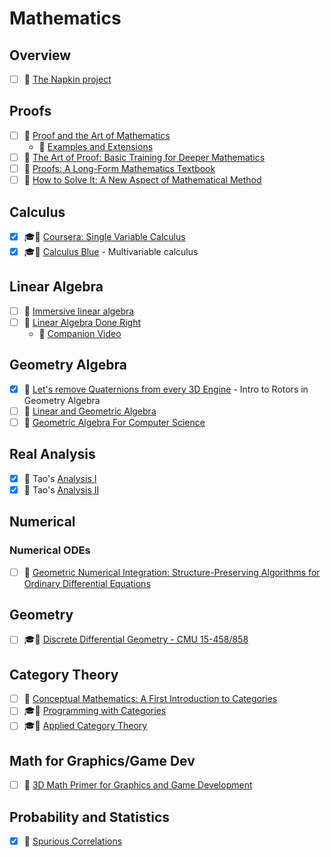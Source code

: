# Mathematics

## Overview
- [ ] 📘 [The Napkin project](https://web.evanchen.cc/napkin.html)

## Proofs
- [ ] 📘 [Proof and the Art of Mathematics](https://www.amazon.com/gp/product/0262539799/)
    - 📘 [Examples and Extensions](https://www.amazon.com/gp/product/026254220X/)
- [ ] 📘 [The Art of Proof: Basic Training for Deeper Mathematics](https://www.amazon.com/Art-Proof-Training-Deeper-Mathematics/dp/1441970223/)
- [ ] 📘 [Proofs: A Long-Form Mathematics Textbook](https://www.amazon.com/Proofs-Long-Form-Mathematics-Jay-Cummings/dp/B08T8JCVF1/)
- [ ] 📘 [How to Solve It: A New Aspect of Mathematical Method](https://www.amazon.com/How-Solve-Aspect-Mathematical-Method/dp/069116407X)

## Calculus
- [x] 🎓🎥 [Coursera: Single Variable Calculus](https://www.coursera.org/learn/discrete-calculus)
- [x] 🎓🎥 [Calculus Blue](https://www2.math.upenn.edu/~ghrist/BLUE.html) - Multivariable calculus

## Linear Algebra
- [ ] 📘 [Immersive linear algebra](http://immersivemath.com/ila/index.html)
- [ ] 📘 [Linear Algebra Done Right](https://linear.axler.net/)
    - 🎥 [Companion Video](https://linear.axler.net/LADRvideos.html)

## Geometry Algebra
- [x] 🔗 [Let's remove Quaternions from every 3D Engine](https://marctenbosch.com/quaternions/) - Intro to Rotors in Geometry Algebra
- [ ] 📘 [Linear and Geometric Algebra](http://www.faculty.luther.edu/~macdonal/laga/)
- [ ] 📘 [Geometric Algebra For Computer Science](https://www.amazon.com/gp/product/0123749425)

## Real Analysis
- [x] 📘 Tao's [Analysis I](https://www.amazon.com/Analysis-Third-Texts-Readings-Mathematics/dp/9380250649)
- [x] 📘 Tao's [Analysis II](https://www.amazon.com/Analysis-II-Third-Readings-Mathematics/dp/9380250657)

## Numerical
### Numerical ODEs
- [ ] 📘 [Geometric Numerical Integration: Structure-Preserving Algorithms for Ordinary Differential Equations](https://www.amazon.com/Geometric-Numerical-Integration-Structure-Preserving-Computational/dp/364205157X)

## Geometry
- [ ] 🎓🎥 [Discrete Differential Geometry - CMU 15-458/858](https://www.youtube.com/playlist?list=PL9_jI1bdZmz0hIrNCMQW1YmZysAiIYSSS)

## Category Theory
- [ ] 📘 [Conceptual Mathematics: A First Introduction to Categories](https://www.amazon.com/Conceptual-Mathematics-First-Introduction-Categories/dp/052171916X/)
- [ ] 🎓🎥 [Programming with Categories](http://brendanfong.com/programmingcats.html)
- [ ] 🎓🎥 [Applied Category Theory](https://ocw.mit.edu/courses/mathematics/18-s097-applied-category-theory-january-iap-2019/)

## Math for Graphics/Game Dev
- [ ] 📘 [3D Math Primer for Graphics and Game Development](https://gamemath.com/)

## Probability and Statistics
- [x] 🔗 [Spurious Correlations](https://www.tylervigen.com/spurious-correlations)
